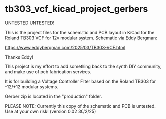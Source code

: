 # tb303_vcf_kicad_project_gerbers

UNTESTED UNTESTED!

This is the project files for the schematic and PCB layout in KiCad for the Roland TB303 VCF for 12v modular system. Schematic via Eddy Bergman:

https://www.eddybergman.com/2025/03/TB303-VCF.html

Thanks Eddy!

This project is my effort to add something back to the synth DIY community, and make use of pcb fabrication services.

It is for building a Voltage Controller Filter based on the Roland TB303 for -12/+12 modular systems.

Gerber zip is located in the "production" folder.

PLEASE NOTE: Currently this copy of the schematic and PCB is untested. Use at your own risk! (version 0.02 30/2/25)

